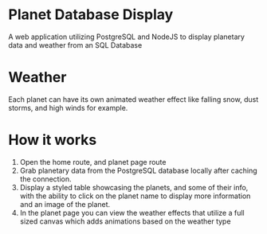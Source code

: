 # Planet Database Display
A web application utilizing PostgreSQL and NodeJS to display planetary data and weather from an SQL Database

# Weather
Each planet can have its own animated weather effect like falling snow, dust storms, and high winds for example.

# How it works

1. Open the home route, and planet page route
2. Grab planetary data from the PostgreSQL database locally after caching the connection.
3. Display a styled table showcasing the planets, and some of their info, with the ability to click on the planet name to display more information and an image of the planet.
4. In the planet page you can view the weather effects that utilize a full sized canvas which adds animations based on the weather type


